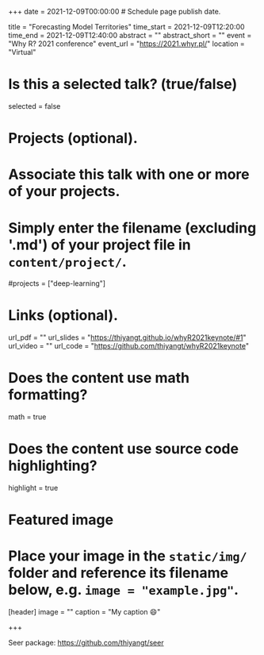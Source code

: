 +++
date = 2021-12-09T00:00:00  # Schedule page publish date.

title = "Forecasting Model Territories"
time_start = 2021-12-09T12:20:00
time_end = 2021-12-09T12:40:00
abstract = ""
abstract_short = ""
event = "Why R? 2021 conference"
event_url = "https://2021.whyr.pl/"
location = "Virtual"

# Is this a selected talk? (true/false)
selected = false

# Projects (optional).
#   Associate this talk with one or more of your projects.
#   Simply enter the filename (excluding '.md') of your project file in `content/project/`.
#projects = ["deep-learning"]

# Links (optional).
url_pdf = ""
url_slides = "https://thiyangt.github.io/whyR2021keynote/#1"
url_video = ""
url_code = "https://github.com/thiyangt/whyR2021keynote"

# Does the content use math formatting?
math = true

# Does the content use source code highlighting?
highlight = true

# Featured image
# Place your image in the `static/img/` folder and reference its filename below, e.g. `image = "example.jpg"`.
[header]
image = ""
caption = "My caption :smile:"

+++


Seer package: https://github.com/thiyangt/seer